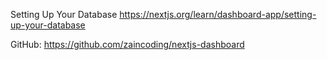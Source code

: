 Setting Up Your Database
https://nextjs.org/learn/dashboard-app/setting-up-your-database

GitHub:
https://github.com/zaincoding/nextjs-dashboard